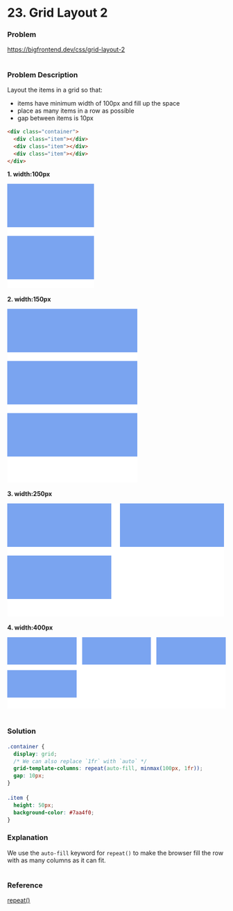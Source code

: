 # 23. Grid Layout 2

### Problem

https://bigfrontend.dev/css/grid-layout-2

#

### Problem Description

Layout the items in a grid so that:

- items have minimum width of 100px and fill up the space
- place as many items in a row as possible
- gap between items is 10px

```html
<div class="container">
  <div class="item"></div>
  <div class="item"></div>
  <div class="item"></div>
</div>
```

**1. width:100px**

<kbd>![result 1](result-1.png)</kbd>

**2. width:150px**

<kbd>![result 2](result-2.png)</kbd>

**3. width:250px**

<kbd>![result 3](result-3.png)</kbd>

**4. width:400px**

<kbd>![result 4](result-4.png)</kbd>

#

### Solution

```css
.container {
  display: grid;
  /* We can also replace `1fr` with `auto` */
  grid-template-columns: repeat(auto-fill, minmax(100px, 1fr));
  gap: 10px;
}

.item {
  height: 50px;
  background-color: #7aa4f0;
}
```

### Explanation

We use the `auto-fill` keyword for `repeat()` to make the browser fill the row with as many columns as it can fit.

#

### Reference

[repeat()](https://developer.mozilla.org/en-US/docs/Web/CSS/repeat)
